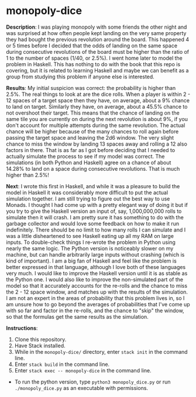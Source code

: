 # monopoly-dice

**Description**: I was playing monopoly with some friends the other night and was surprised at how often people kept landing on the very same property they had bought the previous revolution around the board. This happened 4 or 5 times before I decided that the odds of landing on the same space during consecutive revolutions of the board must be higher than the ratio of 1 to the number of spaces (1/40, or 2.5%). I went home later to model the problem in Haskell. This has nothing to do with the book that this repo is covering, but it is related to learning Haskell and maybe we can benefit as a group from studying this problem if anyone else is interested.

**Results**: My initial suspicion was correct: the probability is higher than 2.5%. The real things to look at are the dice rolls. When a player is within 2 - 12 spaces of a target space then they have, on average, about a 9% chance to land on target. Similarly they have, on average, about a 45.5% chance to not overshoot their target. This means that the chance of landing on the same tile you are currently on during the next revolution is about 9%, if you don't account for multiple attempts during the same revolution. The actual chance will be higher because of the many chances to roll again before passing the target space and leaving the 2d6 window. The very slight chance to miss the window by landing 13 spaces away and rolling a 12 also factors in there. That is as far as I got before deciding that I needed to actually simulate the process to see if my model was correct. The simulations (in both Python and Haskell) agree on a chance of about 14.28% to land on a space during consecutive revolutions. That is much higher than 2.5%!

**Next**: I wrote this first in Haskell, and while it was a pleasure to build the model in Haskell it was considerably more difficult to put the actual simulation together. I am still trying to figure out the best way to use Monads. I thought I had come up with a pretty elegant way of doing it but if you try to give the Haskell version an input of, say, 1,000,000,000 rolls to simulate then it will crash. I am pretty sure it has something to do with the garbage collector and would love some feedback on how to make it run indefinitely. There should be no limit to how many rolls I can simulate and I was a little disheartened to see Haskell eating up all my RAM on large inputs. To double-check things I re-wrote the problem in Python using nearly the same logic. The Python version is noticeably slower on my machine, but can handle arbitrarily large inputs without crashing (which is kind of important). I am a big fan of Haskell and feel like the problem is better expressed in that language, although I love both of these languages very much. I would like to improve the Haskell version until it is as stable as the Python one. I would also like to improve the non-simulated part of the model so that it accurately accounts for the re-rolls and the chance to miss the 2 - 12 space window, and matches up with the results of the simulation. I am not an expert in the areas of probability that this problem lives in, so I am unsure how to go beyond the averages of probabilities that I've come up with so far and factor in the re-rolls, and the chance to "skip" the window, so that the formulas get the same results as the simulation.

**Instructions**: 
1. Clone this repository.
2. Have Stack installed.
3. While in the `monopoly-dice/` directory, enter `stack init` in the command line.
4. Enter `stack build` in the command line.
5. Enter `stack exec -- monopoly-dice` in the command line.
- To run the python version, type `python3 monopoly_dice.py` or run `./monopoly_dice.py` as an executable with permissions.


